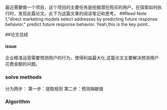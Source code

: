 最近需要做一个项目，这个项目的主要任务是挖掘潜在购买的用户。在探索如何执行时，发现此篇论文。此下为这篇文章的阅读笔记和思考。
##Read Note
1,"direct marketing models select addresses by predicting future response behavior."
predict future response behavior. Yeah,this is the key point..

##论文总结
#### issue
企业精准运营需要预测用户的行为，使得利益最大化.这篇论文主要解决预测用户花费金额的问题。
### solve methods
分为两步：
第一步：提取规则
第二步：预测捐献值
### Algorithm
